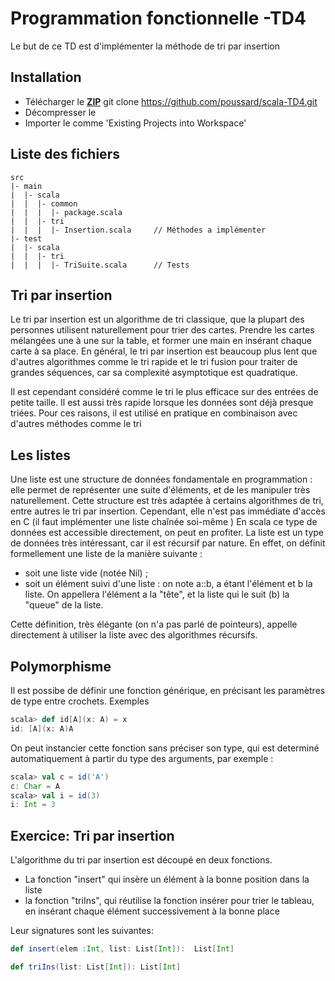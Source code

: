 # Programmation fonctionnelle -TD4

Le but de ce TD est d'implémenter la méthode de tri par insertion

## Installation
* Télécharger le [**ZIP**](https://github.com/poussard/scala-TD4/archive/master.zip)  git clone https://github.com/poussard/scala-TD4.git
* Décompresser le
* Importer le comme 'Existing Projects into Workspace'

## Liste des fichiers

    src
    |- main
    |  |- scala
    |  |  |- common
    |  |  |  |- package.scala
    |  |  |- tri
    |  |  |  |- Insertion.scala     // Méthodes a implémenter
    |- test
    |  |- scala
    |  |  |- tri
    |  |  |  |- TriSuite.scala      // Tests

## Tri par insertion
Le tri par insertion est un algorithme de tri classique, que la plupart des personnes utilisent naturellement pour trier des cartes. Prendre les cartes mélangées une à une sur la table, et former une main en insérant chaque carte à sa place. En général, le tri par insertion est beaucoup plus lent que d'autres algorithmes comme le tri rapide et le tri fusion pour traiter de grandes séquences, car sa complexité asymptotique est quadratique.

Il est cependant considéré comme le tri le plus efficace sur des entrées de petite taille. Il est aussi très rapide lorsque les données sont déjà presque triées. Pour ces raisons, il est utilisé en pratique en combinaison avec d'autres méthodes comme le tri

## Les listes
Une liste est une structure de données fondamentale en programmation : elle permet de représenter une suite d'éléments, et de les manipuler très naturellement. Cette structure est très adaptée à certains algorithmes de tri, entre autres le tri par insertion. Cependant, elle n'est pas immédiate d'accès en C (il faut implémenter une liste chaînée soi-même ) En scala ce type de données est accessible directement, on peut en profiter. La liste est un type de données très intéressant, car il est récursif par nature. En effet, on définit formellement une liste de la manière suivante : 
* soit une liste vide (notée Nil) ;
* soit un élément suivi d'une liste : on note a::b, a étant l'élément et b la liste. On appellera l'élément a la "tête", et la liste qui le suit (b) la "queue" de la liste.

Cette définition, très élégante (on n'a pas parlé de pointeurs), appelle directement à utiliser la liste avec des algorithmes récursifs.

## Polymorphisme
Il est possibe de définir une fonction générique, en précisant les paramètres de type entre crochets.
Exemples
```scala
scala> def id[A](x: A) = x
id: [A](x: A)A
```
On peut instancier cette fonction sans préciser son type, qui est determiné automatiquement à partir du type des arguments, par exemple :
```scala
scala> val c = id('A')
c: Char = A
scala> val i = id(3)
i: Int = 3
```
## Exercice: Tri par insertion    
L'algorithme du tri par insertion est découpé  en deux fonctions.
* La fonction "insert" qui insère un élément à la bonne position dans la liste
* la fonction "triIns", qui réutilise la fonction insérer pour trier le tableau, en insérant chaque élément successivement à la bonne place

 Leur signatures sont les suivantes:
```scala
def insert(elem :Int, list: List[Int]):  List[Int]

def triIns(list: List[Int]): List[Int] 
```
